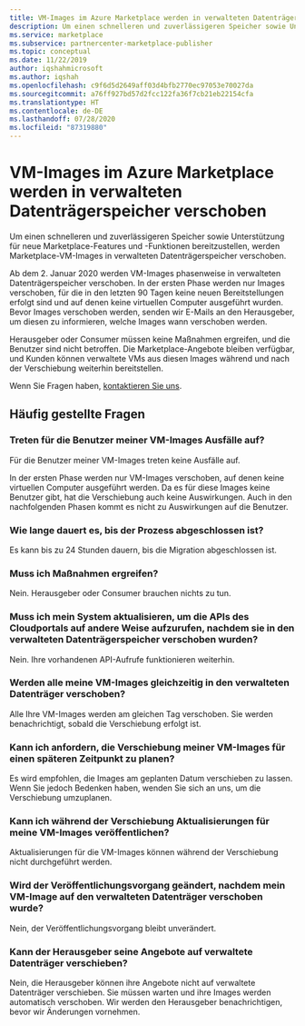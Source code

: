 ```yaml
---
title: VM-Images im Azure Marketplace werden in verwalteten Datenträgerspeicher verschoben
description: Um einen schnelleren und zuverlässigeren Speicher sowie Unterstützung für neue Marketplace-Features und -Funktionen bereitzustellen, werden Marketplace-VM-Images in verwalteten Datenträgerspeicher verschoben.
ms.service: marketplace
ms.subservice: partnercenter-marketplace-publisher
ms.topic: conceptual
ms.date: 11/22/2019
author: iqshahmicrosoft
ms.author: iqshah
ms.openlocfilehash: c9f6d5d2649aff03d4bfb2770ec97053e70027da
ms.sourcegitcommit: a76ff927bd57d2fcc122fa36f7cb21eb22154cfa
ms.translationtype: HT
ms.contentlocale: de-DE
ms.lasthandoff: 07/28/2020
ms.locfileid: "87319880"
---
```

# <a name="were-moving-virtual-machine-vm-images-on-azure-marketplace-to-managed-disk-storage"></a>VM-Images im Azure Marketplace werden in verwalteten Datenträgerspeicher verschoben

Um einen schnelleren und zuverlässigeren Speicher sowie Unterstützung für neue Marketplace-Features und -Funktionen bereitzustellen, werden Marketplace-VM-Images in verwalteten Datenträgerspeicher verschoben.

Ab dem 2. Januar 2020 werden VM-Images phasenweise in verwalteten Datenträgerspeicher verschoben. In der ersten Phase werden nur Images verschoben, für die in den letzten 90 Tagen keine neuen Bereitstellungen erfolgt sind und auf denen keine virtuellen Computer ausgeführt wurden. Bevor Images verschoben werden, senden wir E-Mails an den Herausgeber, um diesen zu informieren, welche Images wann verschoben werden.

Herausgeber oder Consumer müssen keine Maßnahmen ergreifen, und die Benutzer sind nicht betroffen. Die Marketplace-Angebote bleiben verfügbar, und Kunden können verwaltete VMs aus diesen Images während und nach der Verschiebung weiterhin bereitstellen.

Wenn Sie Fragen haben, [kontaktieren Sie uns](https://support.microsoft.com/supportforbusiness/productselection?sapId=48734891-ee9a-5d77-bf29-82bf8d8111ff).

## <a name="faqs"></a>Häufig gestellte Fragen

### <a name="would-the-users-of-my-vm-images-experience-an-outage"></a>Treten für die Benutzer meiner VM-Images Ausfälle auf?

Für die Benutzer meiner VM-Images treten keine Ausfälle auf. 

In der ersten Phase werden nur VM-Images verschoben, auf denen keine virtuellen Computer ausgeführt werden. Da es für diese Images keine Benutzer gibt, hat die Verschiebung auch keine Auswirkungen. Auch in den nachfolgenden Phasen kommt es nicht zu Auswirkungen auf die Benutzer.

### <a name="how-long-does-it-take-for-the-process-to-complete"></a>Wie lange dauert es, bis der Prozess abgeschlossen ist?

Es kann bis zu 24 Stunden dauern, bis die Migration abgeschlossen ist.

### <a name="do-i-need-to-take-any-action"></a>Muss ich Maßnahmen ergreifen?

Nein. Herausgeber oder Consumer brauchen nichts zu tun.

### <a name="do-i-have-to-update-my-system-to-call-the-cloud-portal-apis-in-a-different-way-after-they-are-moved-to-managed-disk-storage"></a>Muss ich mein System aktualisieren, um die APIs des Cloudportals auf andere Weise aufzurufen, nachdem sie in den verwalteten Datenträgerspeicher verschoben wurden?

Nein. Ihre vorhandenen API-Aufrufe funktionieren weiterhin.

### <a name="would-all-my-vm-images-be-moved-to-managed-disk-at-the-same-time"></a>Werden alle meine VM-Images gleichzeitig in den verwalteten Datenträger verschoben?

Alle Ihre VM-Images werden am gleichen Tag verschoben. Sie werden benachrichtigt, sobald die Verschiebung erfolgt ist.

### <a name="can-i-request-to-schedule-the-move-of-my-vm-images-to-a-later-time"></a>Kann ich anfordern, die Verschiebung meiner VM-Images für einen späteren Zeitpunkt zu planen?

Es wird empfohlen, die Images am geplanten Datum verschieben zu lassen. Wenn Sie jedoch Bedenken haben, wenden Sie sich an uns, um die Verschiebung umzuplanen.

### <a name="can-i-publish-updates-to-my-vm-images-during-the-move"></a>Kann ich während der Verschiebung Aktualisierungen für meine VM-Images veröffentlichen?

Aktualisierungen für die VM-Images können während der Verschiebung nicht durchgeführt werden.

### <a name="will-the-publishing-process-change-after-my-vm-image-is-moved-to-managed-disk"></a>Wird der Veröffentlichungsvorgang geändert, nachdem mein VM-Image auf den verwalteten Datenträger verschoben wurde?

Nein, der Veröffentlichungsvorgang bleibt unverändert. 

### <a name="can-the-publisher-move-their-offers-to-managed-disk"></a>Kann der Herausgeber seine Angebote auf verwaltete Datenträger verschieben?

Nein, die Herausgeber können ihre Angebote nicht auf verwaltete Datenträger verschieben. Sie müssen warten und ihre Images werden automatisch verschoben. Wir werden den Herausgeber benachrichtigen, bevor wir Änderungen vornehmen.
